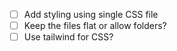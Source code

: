 - [ ] Add styling using single CSS file
- [ ] Keep the files flat or allow folders?
- [ ] Use tailwind for CSS?
